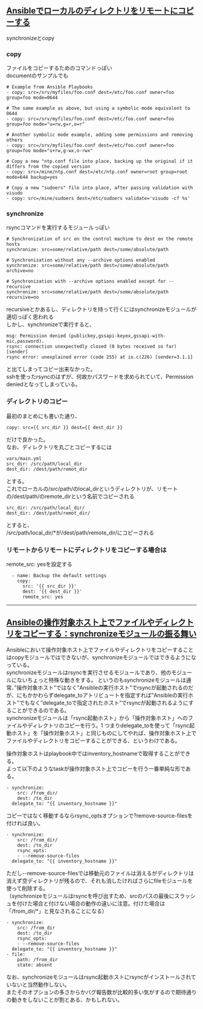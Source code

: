 ## [Ansibleでローカルのディレクトリをリモートにコピーする](https://qiita.com/petitviolet/items/dbff0b1a949b54efc5af)

synchronizeとcopy<br>

### copy
ファイルをコピーするためのコマンドっぽい<br>
documentのサンプルでも<br>
```
# Example from Ansible Playbooks
- copy: src=/srv/myfiles/foo.conf dest=/etc/foo.conf owner=foo group=foo mode=0644

# The same example as above, but using a symbolic mode equivalent to 0644
- copy: src=/srv/myfiles/foo.conf dest=/etc/foo.conf owner=foo group=foo mode="u=rw,g=r,o=r"

# Another symbolic mode example, adding some permissions and removing others
- copy: src=/srv/myfiles/foo.conf dest=/etc/foo.conf owner=foo group=foo mode="u+rw,g-wx,o-rwx"

# Copy a new "ntp.conf file into place, backing up the original if it differs from the copied version
- copy: src=/mine/ntp.conf dest=/etc/ntp.conf owner=root group=root mode=644 backup=yes

# Copy a new "sudoers" file into place, after passing validation with visudo
- copy: src=/mine/sudoers dest=/etc/sudoers validate='visudo -cf %s'
```

### synchronize
rsyncコマンドを実行するモジュールっぽい<br>
```
# Synchronization of src on the control machine to dest on the remote hosts
synchronize: src=some/relative/path dest=/some/absolute/path

# Synchronization without any --archive options enabled
synchronize: src=some/relative/path dest=/some/absolute/path archive=no

# Synchronization with --archive options enabled except for --recursive
synchronize: src=some/relative/path dest=/some/absolute/path recursive=no
```

recursiveとかあるし、ディレクトリを持って行くにはsynchronizeモジュールが適切っぽく思われる<br>
しかし、synchronizeで実行すると、<br>

```
msg: Permission denied (publickey,gssapi-keyex,gssapi-with-mic,password).
rsync: connection unexpectedly closed (0 bytes received so far) [sender]
rsync error: unexplained error (code 255) at io.c(226) [sender=3.1.1]
```

と出てしまってコピー出来なかった。<br>
sshを使ったrsyncのはずが、何故かパスワードを求められていて、Permission deniedとなってしまっている。<br>

### ディレクトリのコピー
最初のまとめにも書いた通り、<br>

```
copy: src={{ src_dir }} dest={{ dest_dir }}
```
だけで良かった。<br>
なお、ディレクトリを丸ごとコピーするには<br>

```
vars/main.yml
src_dir: /src/path/local_dir
dest_dir: /dest/path/remot_dir
```

とする。<br>
これでローカルの/src/path/のlocal_dirというディレクトリが、リモートの/dest/path/のremote_dirという名前でコピーされる<br>

```
src_dir: /src/path/local_dir/
dest_dir: /dest/path/remot_dir/
```

とすると、<br>
/src/path/local_dir/*が/dest/path/remote_dir/にコピーされる<br>

### リモートからリモートにディレクトリをコピーする場合は
remote_src: yesを設定する<br>
```
  - name: Backup the default settings
    copy:
      src: '{{ src_dir }}'
      dest: '{{ dest_dir }}'
      remote_src: yes
```

---

## [Ansibleの操作対象ホスト上でファイルやディレクトリをコピーする：synchronizeモジュールの振る舞い](https://www.simpline.co.jp/recruit/blog/tech_ty/ansible%E3%81%AE%E6%93%8D%E4%BD%9C%E5%AF%BE%E8%B1%A1%E3%83%9B%E3%82%B9%E3%83%88%E4%B8%8A%E3%81%A7%E3%83%95%E3%82%A1%E3%82%A4%E3%83%AB%E3%82%84%E3%83%87%E3%82%A3%E3%83%AC%E3%82%AF%E3%83%88%E3%83%AA/)
Ansibleにおいて操作対象ホスト上でファイルやディレクトリをコピーすることはcopyモジュールではできないが、synchronizeモジュールではできるようになっている。<br>
synchronizeモジュールはrsyncを実行させるモジュールであり、他のモジュールにないちょっと特殊な動きをする。
というのもsynchronizeモジュールは通常、”操作対象ホスト”ではなく”Ansibleの実行ホスト”でrsyncが起動されるのだが、にもかかわらずdelegate_toアトリビュートを指定すれば”Ansibleの実行ホスト”でもなく”delegate_toで指定されたホスト”でrsyncが起動されるようにすることができるのである。<br>
synchronizeモジュールは「rsync起動ホスト」から「操作対象ホスト」へのファイルやディレクトリのコピーを行う。1
つまりdelegate_toを使って「rsync起動ホスト」を「操作対象ホスト」と同じものにしてやれば、操作対象ホスト上でファイルやディレクトリをコピーすることができる、というわけである。<br>

操作対象ホストはplaybook中ではinventory_hostnameで取得することができる。<br>
よって以下のようなtaskが操作対象ホスト上でコピーを行う一番単純な形である。<br>
```
- synchronize:
    src: /from_dir/
    dest: /to_dir
  delegate_to: "{{ inventory_hostname }}"
```

コピーではなく移動するならrsync_optsオプションで?remove-source-filesを付ければ良い。<br>
```
- synchronize:
    src: /from_dir/
    dest: /to_dir
    rsync_opts:
    - --remove-source-files
  delegate_to: "{{ inventory_hostname }}"
```

ただし--remove-source-filesでは移動元のファイルは消えるがディレクトリは消えず空ディレクトリが残るので、それも消したければさらにfileモジュールを使って削除する。<br>
（synchronizeモジュールはrsyncを呼び出すため、srcのパスの最後にスラッシュを付けた場合と付けない場合の動作の違いに注意。付けた場合は「/from_dir/*」と見なされることになる）<br>

```
- synchronize:
    src: /from_dir
    dest: /to_dir
    rsync_opts:
    - --remove-source-files
  delegate_to: "{{ inventory_hostname }}"
- file:
    path: /from_dir
    state: absent
```

なお、synchronizeモジュールはrsync起動ホストにrsyncがインストールされていないと当然動作しない。<br>
またそのオプションの多さからかバグ報告数が比較的多い気がするので期待通りの動きをしないことが割とある、かもしれない。<br>

